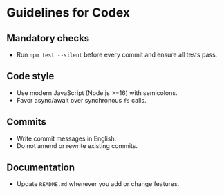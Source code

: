 # Guidelines for Codex

## Mandatory checks
- Run `npm test --silent` before every commit and ensure all tests pass.

## Code style
- Use modern JavaScript (Node.js >=16) with semicolons.
- Favor async/await over synchronous `fs` calls.

## Commits
- Write commit messages in English.
- Do not amend or rewrite existing commits.

## Documentation
- Update `README.md` whenever you add or change features.
